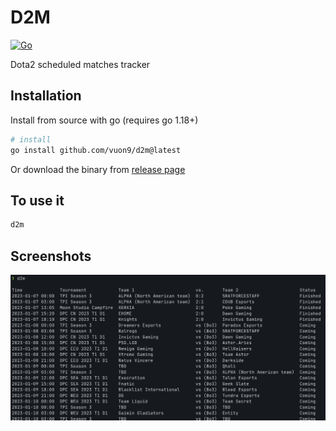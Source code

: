 # D2M

[![Go](https://github.com/vuon9/d2m/actions/workflows/go.yml/badge.svg)](https://github.com/vuon9/d2m/actions/workflows/go.yml)

Dota2 scheduled matches tracker

## Installation

Install from source with go (requires go 1.18+)

```bash
# install
go install github.com/vuon9/d2m@latest
```

Or download the binary from [release page](https://github.com/vuon9/d2m/releases)

## To use it

```bash
d2m
```

## Screenshots

![Main](./screenshots/main.png)